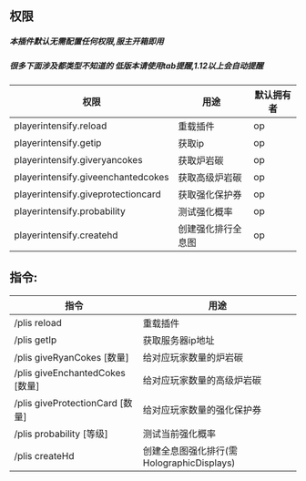 ## 权限
##### 本插件默认无需配置任何权限,服主开箱即用
##### 很多下面涉及都类型不知道的 低版本请使用tab提醒,1.12以上会自动提醒
|  权限 | 用途  | 默认拥有者 |
| ------------ | ------------ | ------------ |
| playerintensify.reload  | 重载插件  | op |
| playerintensify.getip  | 获取ip  | op |
| playerintensify.giveryancokes  | 获取炉岩碳  | op |
| playerintensify.giveenchantedcokes  | 获取高级炉岩碳  | op |
| playerintensify.giveprotectioncard  | 获取强化保护券  | op |
| playerintensify.probability  | 测试强化概率  | op |
| playerintensify.createhd  | 创建强化排行全息图  | op |

## 指令:
|  指令 | 用途  |
| ------------ | ------------ |
|/plis reload                      |      重载插件|
|/plis getIp                         |    获取服务器ip地址|
|/plis giveRyanCokes [数量]         |     给对应玩家数量的炉岩碳|
|/plis giveEnchantedCokes [数量]  |       给对应玩家数量的高级炉岩碳|
|/plis giveProtectionCard [数量]   |      给对应玩家数量的强化保护券|
|/plis probability  [等级]           |    测试当前强化概率|
|/plis createHd                      |    创建全息图强化排行(需HolographicDisplays)|